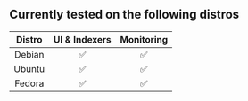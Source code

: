 ## Currently tested on the following distros

| Distro      | UI & Indexers | Monitoring     |
| :----:      |    :----:   |      :----:   |
| Debian  | ✅       | ✅          |
| Ubuntu  | ✅       | ✅          |
| Fedora  | ✅       | ✅          |